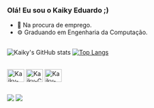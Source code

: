 ### Olá! Eu sou o Kaiky Eduardo ;)

- 🔭 Na procura de emprego.
- ⚙ Graduando em Engenharia da Computação.

##

![Kaiky's GitHub stats](https://github-readme-stats.vercel.app/api?username=kaikyed&show_icons=true&theme=dark)
[![Top Langs](https://github-readme-stats.vercel.app/api/top-langs/?username=kaikyed&layout=compact&theme=dark)](https://github.com/anuraghazra/github-readme-stats)

<div style="display: inline_block"><br>
  <img align="center" alt="Kaiky-Python" height="30" width="40" <img src="https://cdn.jsdelivr.net/gh/devicons/devicon/icons/python/python-original.svg" />
  <img align="center" alt="Kaiky-C" height="30" width="40" <img src="https://cdn.jsdelivr.net/gh/devicons/devicon/icons/c/c-original.svg" />
  <img align="center" alt="Kaiky-C++" height="30" width="40" <img src="https://cdn.jsdelivr.net/gh/devicons/devicon/icons/cplusplus/cplusplus-original.svg" />
</div>

##
 
 <div>
  <a href = "mailto:kakavovo@gmail.com"><img src="https://img.shields.io/badge/-Gmail-%23333?style=for-the-badge&logo=gmail&logoColor=white" target="_blank"></a>
  <a href="https://www.linkedin.com/in/kaikyed/" target="_blank"><img src="https://img.shields.io/badge/-LinkedIn-%230077B5?style=for-the-badge&logo=linkedin&logoColor=white" target="_blank"></a>   
 </div>
